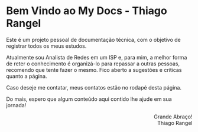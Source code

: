 # Bem Vindo ao **My Docs - Thiago Rangel**

Este é um projeto pessoal de documentação técnica, com o objetivo de registrar todos os meus estudos.

Atualmente sou Analista de Redes em um ISP e, para mim, a melhor forma de reter o conhecimento é
organizá-lo para repassar a outras pessoas,
recomendo que tente fazer o mesmo. Fico aberto a sugestões e críticas quanto a página.

Caso deseje me contatar, meus contatos estão no rodapé desta página.

Do mais, espero que algum conteúdo aqui contido lhe ajude em sua jornada!

<div align="right">
<p>Grande Abraço!<br>Thiago Rangel</p>
</div>
